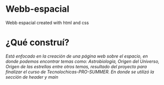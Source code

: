# Webb-espacial
Webb espacial created with html and css

# ¿Qué construí?

*Está enfocado en la creación de una página web sobre el espacio, en donde podemos encontrar temas como: Astrobiología, Origen del Universo, Origen de las estrellas entre otros temas, resultado del proyecto para finalizar el curso de Tecnolochicas-PRO-SUMMER.
En donde se utilizó la sección de header y main*
